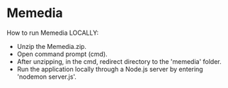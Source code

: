# Memedia

How to run Memedia LOCALLY:

- Unzip the Memedia.zip.
- Open command prompt (cmd).
- After unzipping, in the cmd, redirect directory to the 'memedia' folder.
- Run the application locally through a Node.js server by entering 'nodemon server.js'.
